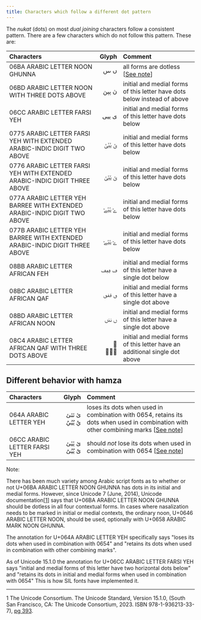 ```yaml
---
title: Characters which follow a different dot pattern
---
```


The _nukat_ (dots) on most _dual joining_ characters follow a consistent pattern. There are a few characters which do not follow this pattern. These are:

Characters | Glyph | Comment
:---------- | ----:  | :-------
06BA ARABIC LETTER NOON GHUNNA | <span class='scheherazadenewL-R normal'>&#x06ba; &#x06ba;&#x06ba;&#x06ba;</span> | all forms are dotless [[See note](\*)] |
06BD ARABIC LETTER NOON WITH THREE DOTS ABOVE | <span class='scheherazadenewL-R normal'>&#x06bd;&#x0020;&#x06bd;&#x06bd;&#x06bd;</span> | initial and medial forms of this letter have dots below instead of above
06CC ARABIC LETTER FARSI YEH | <span class='scheherazadenewL-R normal'>&#x06cc;&#x0020;&#x06cc;&#x06cc;&#x06cc;</span> | initial and medial forms of this letter have dots below
0775 ARABIC LETTER FARSI YEH WITH EXTENDED ARABIC-INDIC DIGIT TWO ABOVE | <span class='scheherazadenewL-R normal'>&#x0775;&#x0020;&#x0775;&#x0775;&#x0775;</span> | initial and medial forms of this letter have dots below
0776 ARABIC LETTER FARSI YEH WITH EXTENDED ARABIC-INDIC DIGIT THREE ABOVE | <span class='scheherazadenewL-R normal'>&#x0776;&#x0020;&#x0776;&#x0776;&#x0776;</span> | initial and medial forms of this letter have dots below
077A ARABIC LETTER YEH BARREE WITH EXTENDED ARABIC-INDIC DIGIT TWO ABOVE | <span class='scheherazadenewL-R normal'>&#x077a;&#x0020;&#x077a;&#x077a;&#x077a;</span> | initial and medial forms of this letter have dots below
077B ARABIC LETTER YEH BARREE WITH EXTENDED ARABIC-INDIC DIGIT THREE ABOVE | <span class='scheherazadenewL-R normal'>&#x077b;&#x0020;&#x077b;&#x077b;&#x077b;</span> | initial and medial forms of this letter have dots below
08BB ARABIC LETTER AFRICAN FEH | <span class='scheherazadenewL-R normal'>&#x08bb;&#x0020;&#x08bb;&#x08bb;&#x08bb;</span> | initial and medial forms of this letter have a single dot below
08BC ARABIC LETTER AFRICAN QAF | <span class='scheherazadenewL-R normal'>&#x08bc;&#x0020;&#x08bc;&#x08bc;&#x08bc;</span> | initial and medial forms of this letter have a single dot above
08BD ARABIC LETTER AFRICAN NOON | <span class='scheherazadenewL-R normal'>&#x08bd;&#x0020;&#x08bd;&#x08bd;&#x08bd;</span> | initial and medial forms of this letter have a single dot above
08C4 ARABIC LETTER AFRICAN QAF WITH THREE DOTS ABOVE | <span class='scheherazadenewL-R normal'>&#x08c4;&#x0020;&#x08c4;&#x08c4;&#x08c4;</span> | initial and medial forms of this letter have an additional single dot above|

## Different behavior with hamza

Characters | Glyph | Comment
:---------- | ----:  | :-------
064A ARABIC LETTER YEH | <span class='scheherazadenewL-R normal'>&#x064a;&#x0654; &#x064a;&#x0654;&#x064a;&#x0654;&#x064a;&#x0654; &#x064a;&#x064f; &#x064a;&#x064f;&#x064a;&#x064f;&#x064a;&#x064f;</span> | loses its dots when used in combination with 0654, retains its dots when used in combination with other combining marks [[See note](\*)] |
06CC ARABIC LETTER FARSI YEH | <span class='scheherazadenewL-R normal'>&#x06cc;&#x0654; &#x06cc;&#x0654;&#x06cc;&#x0654;&#x06cc;&#x0654; &#x06cc;&#x064f; &#x06cc;&#x064f;&#x06cc;&#x064f;&#x06cc;&#x064f;</span> | should *not* lose its dots when used in combination with 0654 [[See note](\*)] |


<a name="*">Note:</a> 

There has been much variety among Arabic script fonts as to whether or not U+06BA ARABIC LETTER NOON GHUNNA has dots in its initial and medial forms. However, since Unicode 7 (June, 2014), Unicode documentation[[1](#1)] says that U+06BA ARABIC LETTER NOON GHUNNA should be dotless in all four contextual forms. In cases where nasalization needs to be marked in initial or medial contexts, the ordinary noon, U+0646 ARABIC LETTER NOON, should be used, optionally with U+0658 ARABIC MARK NOON GHUNNA. 

The annotation for U+064A ARABIC LETTER YEH specifically says "loses its dots when used in combination with 0654" and "retains its dots when used in combination with other combining marks".

As of Unicode 15.1.0 the annotation for U+06CC ARABIC LETTER FARSI YEH says "initial and medial forms of this letter have two
horizontal dots below" and "retains its dots in initial and medial forms when
used in combination with 0654" This is how SIL fonts have implemented it.

---

<a name="1">1</a> The Unicode Consortium. The Unicode Standard, Version 15.1.0, (South San Francisco, CA: The Unicode Consortium, 2023. ISBN 978-1-936213-33-7), [pg 393](https://www.unicode.org/versions/Unicode15.1.0/ch09.pdf#page=30).

